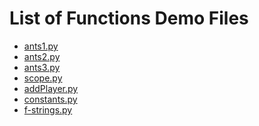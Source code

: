   <h1>List of Functions Demo Files</h1>
  <ul>
    <li><a href = "ants1.py">ants1.py</a></li>
    <li><a href = "ants2.py">ants2.py</a></li>
    <li><a href = "ants3.py">ants3.py</a></li>
    <li><a href = "scope.py">scope.py</a></li>
    <li><a href = "addPlayer.py">addPlayer.py</a></li>
    <li><a href = "constants.py">constants.py</a></li>
    <li><a href = "f-strings.py">f-strings.py</a></li>
  </ul>
